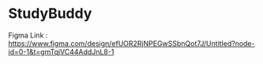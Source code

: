 # StudyBuddy
Figma Link : https://www.figma.com/design/efUOR2RjNPEGwSSbnQot7J/Untitled?node-id=0-1&t=gmTqjVC44AddJnL8-1
